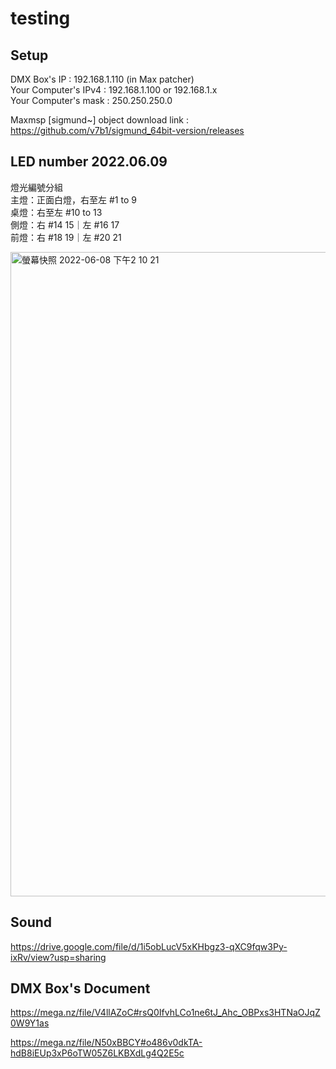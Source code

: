 # testing

## Setup

DMX Box's IP : 192.168.1.110 (in Max patcher)  
Your Computer's IPv4 : 192.168.1.100 or 192.168.1.x  
Your Computer's mask : 250.250.250.0  

Maxmsp [sigmund~] object download link : https://github.com/v7b1/sigmund_64bit-version/releases

## LED number 2022.06.09

燈光編號分組  
主燈：正面白燈，右至左 #1 to 9  
桌燈：右至左 #10 to 13  
側燈：右 #14 15｜左 #16 17  
前燈：右 #18 19｜左 #20 21  


<img width="1031" alt="螢幕快照 2022-06-08 下午2 10 21" src="https://user-images.githubusercontent.com/22651956/172766017-019ba0bf-0b17-448f-858b-e9aa2eeb0441.png">

## Sound

https://drive.google.com/file/d/1i5obLucV5xKHbgz3-qXC9fqw3Py-ixRv/view?usp=sharing

## DMX Box's Document
https://mega.nz/file/V4llAZoC#rsQ0IfvhLCo1ne6tJ_Ahc_OBPxs3HTNaOJqZ0W9Y1as

https://mega.nz/file/N50xBBCY#o486v0dkTA-hdB8iEUp3xP6oTW05Z6LKBXdLg4Q2E5c
